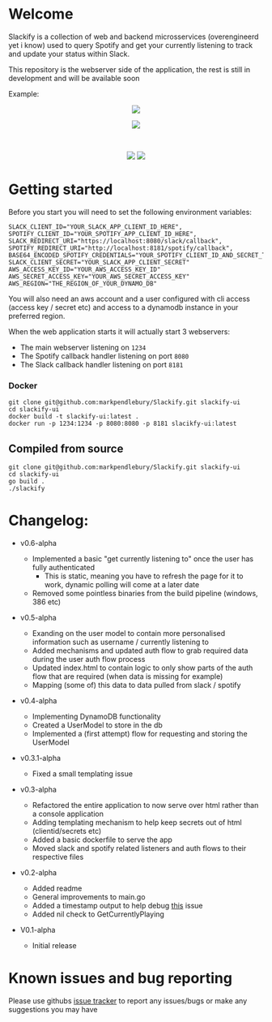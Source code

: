 # Welcome

Slackify is a collection of web and backend microsservices (overengineerd yet i know) used to query Spotify and get your currently listening to track and update your status within Slack.

This repository is the webserver side of the application, the rest is still in development and will be available soon

Example: 
<br>
<p align="center">
<!-- ![Slack profile preview](https://user-images.githubusercontent.com/63231900/211337042-b812ded7-9a24-4d28-b4b9-2a7c63991a19.png) -->
<img src="https://user-images.githubusercontent.com/63231900/211337042-b812ded7-9a24-4d28-b4b9-2a7c63991a19.png">
</p>
<p align="center">
<img src="https://user-images.githubusercontent.com/63231900/213915058-24630098-eabb-461a-8b7e-fa5b57c8c994.png">
</p>
<br>

<p align="center">
  <img src="https://github.com/markpendlebury/Slackify/workflows/Build/badge.svg">
  <img src="https://github.com/markpendlebury/Slackify/workflows/Release/badge.svg">
</p>


# Getting started

Before you start you will need to set the following environment variables: 

```
SLACK_CLIENT_ID="YOUR_SLACK_APP_CLIENT_ID_HERE",
SPOTIFY_CLIENT_ID="YOUR_SPOTIFY_APP_CLIENT_ID_HERE",
SLACK_REDIRECT_URI="https://localhost:8080/slack/callback",
SPOTIFY_REDIRECT_URI="http://localhost:8181/spotify/callback",
BASE64_ENCODED_SPOTIFY_CREDENTIALS="YOUR_SPOTIFY_CLIENT_ID_AND_SECRET_TOGETHER_SEPERATED_BY_A_:_BASED64_ENCODED"
SLACK_CLIENT_SECRET="YOUR_SLACK_APP_CLIENT_SECRET"
AWS_ACCESS_KEY_ID="YOUR_AWS_ACCESS_KEY_ID"
AWS_SECRET_ACCESS_KEY="YOUR_AWS_SECRET_ACCESS_KEY"
AWS_REGION="THE_REGION_OF_YOUR_DYNAMO_DB"
```

You will also need an aws account and a user configured with cli access (access key / secret etc) and access to a dynamodb instance in your preferred region.


When the web application starts it will actually start 3 webservers: 
- The main webserver listening on `1234` 
- The Spotify callback handler listening on port `8080`
- The Slack callback handler listening on port `8181`


### Docker

```
git clone git@github.com:markpendlebury/Slackify.git slackify-ui
cd slackify-ui
docker build -t slackify-ui:latest .
docker run -p 1234:1234 -p 8080:8080 -p 8181 slacikfy-ui:latest
```

## Compiled from source
```
git clone git@github.com:markpendlebury/Slackify.git slackify-ui
cd slackify-ui
go build .
./slackify
```

    
# Changelog:
- v0.6-alpha
  - Implemented a basic "get currently listening to" once the user has fully authenticated
    - This is static, meaning you have to refresh the page for it to work, dynamic polling will come at a later date
  - Removed some pointless binaries from the build pipeline (windows, 386 etc)

- v0.5-alpha
  - Exanding on the user model to contain more personalised information such as username / currently listening to
  - Added mechanisms and updated auth flow to grab required data during the user auth flow process
  - Updated index.html to contain logic to only show parts of the auth flow that are required (when data is missing for example) 
  - Mapping (some of) this data to data pulled from slack / spotify
  
- v0.4-alpha
  - Implementing DynamoDB functionality
  - Created a UserModel to store in the db
  - Implemented a (first attempt) flow for requesting and storing the UserModel
  
- v0.3.1-alpha
  - Fixed a small templating issue

- v0.3-alpha
  - Refactored the entire application to now serve over html rather than a console application
  - Adding templating mechanism to help keep secrets out of html (clientid/secrets etc) 
  - Added a basic dockerfile to serve the app 
  - Moved slack and spotify related listeners and auth flows to their respective files

- v0.2-alpha 
  - Added readme
  - General improvements to main.go 
  - Added a timestamp output to help debug [this](https://github.com/markpendlebury/Slackify/issues/8) issue
  - Added nil check to GetCurrentlyPlaying
  
- V0.1-alpha 
  - Initial release



# Known issues and bug reporting

Please use githubs [issue tracker](https://github.com/markpendlebury/Slackify/issues) to report any issues/bugs or make any suggestions you may have
